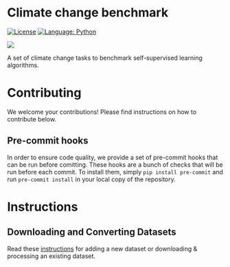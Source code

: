# Climate change benchmark
[![License](https://img.shields.io/badge/License-Apache%202.0-blue.svg)](https://opensource.org/licenses/Apache-2.0)
[![Language: Python](https://img.shields.io/badge/language-Python%203.7%2B-green?logo=python&logoColor=green)](https://www.python.org)

<img src="https://github.com/ElementAI/climate-change-benchmark/raw/main/banner.png" />

A set of climate change tasks to benchmark self-supervised learning algorithms.


# Contributing

We welcome your contributions! Please find instructions on how to contribute below.

## Pre-commit hooks

In order to ensure code quality, we provide a set of pre-commit hooks that can be run before comitting. These hooks are a bunch of checks that will be run before each commit. To install them, simply `pip install pre-commit` and run `pre-commit install` in your local copy of the repository.

# Instructions

## Downloading and Converting Datasets

Read these [instructions](https://github.com/ElementAI/climate-change-benchmark/tree/main/ccb/dataset_converters) for adding a new dataset or downloading & processing an existing dataset.
